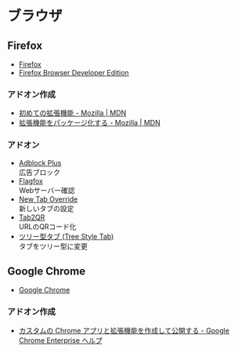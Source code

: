 # ブラウザ

## Firefox
- [Firefox](https://www.mozilla.org/ja/)
- [Firefox Browser Developer Edition](https://www.mozilla.org/ja/firefox/developer/)

### アドオン作成
- [初めての拡張機能 - Mozilla | MDN](https://developer.mozilla.org/ja/docs/Mozilla/Add-ons/WebExtensions/Your_first_WebExtension)
- [拡張機能をパッケージ化する - Mozilla | MDN](https://developer.mozilla.org/ja/docs/Mozilla/Add-ons/WebExtensions/Publishing_your_WebExtension)

### アドオン
- [Adblock Plus](https://addons.mozilla.org/ja/firefox/addon/adblock-plus/)  
広告ブロック
- [Flagfox](https://addons.mozilla.org/ja/firefox/addon/flagfox/)  
Webサーバー確認
- [New Tab Override](https://addons.mozilla.org/ja/firefox/addon/new-tab-override/)  
新しいタブの設定
- [Tab2QR](https://addons.mozilla.org/ja/firefox/addon/tab2qr/)  
URLのQRコード化
- [ツリー型タブ (Tree Style Tab)](https://addons.mozilla.org/ja/firefox/addon/tree-style-tab/)  
タブをツリー型に変更

## Google Chrome
- [Google Chrome](https://www.google.com/intl/ja_jp/chrome/)

### アドオン作成
- [カスタムの Chrome アプリと拡張機能を作成して公開する - Google Chrome Enterprise ヘルプ](https://support.google.com/chrome/a/answer/2714278?hl=ja)
